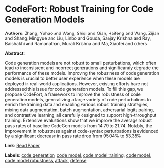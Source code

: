 # CodeFort: Robust Training for Code Generation Models

**Authors**: Zhang, Yuhao and Wang, Shiqi and Qian, Haifeng and Wang, Zijian and Shang, Mingyue and Liu, Linbo and Gouda, Sanjay Krishna and Ray, Baishakhi and Ramanathan, Murali Krishna and Ma, Xiaofei and others

**Abstract**:

Code generation models are not robust to small perturbations, which often lead to inconsistent and incorrect generations and significantly degrade the performance of these models. Improving the robustness of code generation models is crucial to better user experience when these models are deployed in real-world applications. However, existing efforts have not addressed this issue for code generation models. To fill this gap, we propose CodeFort, a framework to improve the robustness of code generation models, generalizing a large variety of code perturbations to enrich the training data and enabling various robust training strategies, mixing data augmentation, batch augmentation, adversarial logits pairing, and contrastive learning, all carefully designed to support high-throughput training. Extensive evaluations show that we improve the average robust pass rates of baseline CodeGen models from 14.79 to 21.74. Notably, the improvement in robustness against code-syntax perturbations is evidenced by a significant decrease in pass rate drop from 95.04% to 53.35%

**Link**: [Read Paper](https://arxiv.org/pdf/2405.01567)

**Labels**: [code generation](../../labels/code_generation.md), [code model](../../labels/code_model.md), [code model training](../../labels/code_model_training.md), [code model](../../labels/code_model.md), [code model robustness](../../labels/code_model_robustness.md), [attack](../../labels/attack.md), [defense](../../labels/defense.md)
